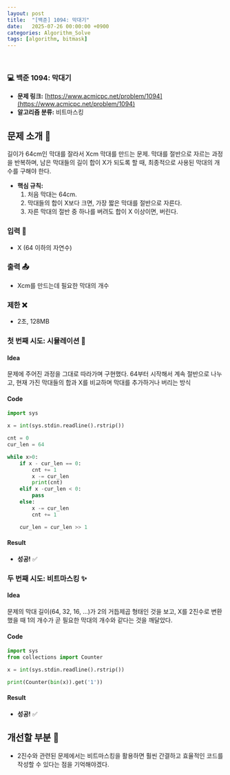 ```yaml
---
layout: post
title:  "[백준] 1094: 막대기"
date:   2025-07-26 00:00:00 +0900
categories: Algorithm_Solve
tags: [algorithm, bitmask]
---
```


<br>

### 💻 백준 1094: 막대기

- **문제 링크:** [https://www.acmicpc.net/problem/1094](https://www.acmicpc.net/problem/1094)
- **알고리즘 분류:** 비트마스킹


## 문제 소개 🧐

길이가 64cm인 막대를 잘라서 Xcm 막대를 만드는 문제. 막대를 절반으로 자르는 과정을 반복하며, 남은 막대들의 길이 합이 X가 되도록 할 때, 최종적으로 사용된 막대의 개수를 구해야 한다.

- **핵심 규칙:**
    1. 처음 막대는 64cm.
    2. 막대들의 합이 X보다 크면, 가장 짧은 막대를 절반으로 자른다.
    3. 자른 막대의 절반 중 하나를 버려도 합이 X 이상이면, 버린다.


### 입력 📝

- X (64 이하의 자연수)


### 출력 📤

- Xcm를 만드는데 필요한 막대의 개수


### 제한 ❌

- 2초, 128MB


### 첫 번째 시도: 시뮬레이션 👊

#### Idea

문제에 주어진 과정을 그대로 따라가며 구현했다. 64부터 시작해서 계속 절반으로 나누고, 현재 가진 막대들의 합과 X를 비교하며 막대를 추가하거나 버리는 방식

#### Code

```python
import sys

x = int(sys.stdin.readline().rstrip())

cnt = 0
cur_len = 64

while x>0:
    if x - cur_len == 0:
        cnt += 1
        x -= cur_len
        print(cnt)
    elif x -cur_len < 0:
        pass
    else:
        x -= cur_len
        cnt += 1

    cur_len = cur_len >> 1
```


#### Result

- **성공!** ✅


### 두 번째 시도: 비트마스킹 ✨

#### Idea

문제의 막대 길이(64, 32, 16, ...)가 2의 거듭제곱 형태인 것을 보고, X를 2진수로 변환했을 때 1의 개수가 곧 필요한 막대의 개수와 같다는 것을 깨달았다.

#### Code

```python
import sys
from collections import Counter

x = int(sys.stdin.readline().rstrip())

print(Counter(bin(x)).get('1'))
```


#### Result

- **성공!** ✅


## 개선할 부분 🤔

- 2진수와 관련된 문제에서는 비트마스킹을 활용하면 훨씬 간결하고 효율적인 코드를 작성할 수 있다는 점을 기억해야겠다.
